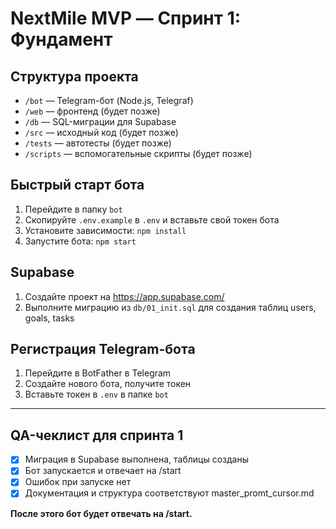# NextMile MVP — Спринт 1: Фундамент

## Структура проекта

- `/bot` — Telegram-бот (Node.js, Telegraf)
- `/web` — фронтенд (будет позже)
- `/db` — SQL-миграции для Supabase
- `/src` — исходный код (будет позже)
- `/tests` — автотесты (будет позже)
- `/scripts` — вспомогательные скрипты (будет позже)

## Быстрый старт бота

1. Перейдите в папку `bot`
2. Скопируйте `.env.example` в `.env` и вставьте свой токен бота
3. Установите зависимости: `npm install`
4. Запустите бота: `npm start`

## Supabase

1. Создайте проект на https://app.supabase.com/
2. Выполните миграцию из `db/01_init.sql` для создания таблиц users, goals, tasks

## Регистрация Telegram-бота

1. Перейдите в BotFather в Telegram
2. Создайте нового бота, получите токен
3. Вставьте токен в `.env` в папке `bot`

---

## QA-чеклист для спринта 1

- [x] Миграция в Supabase выполнена, таблицы созданы
- [x] Бот запускается и отвечает на /start
- [x] Ошибок при запуске нет
- [x] Документация и структура соответствуют master_promt_cursor.md

**После этого бот будет отвечать на /start.** 